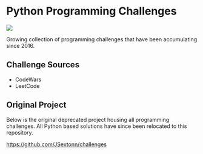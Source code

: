 # Python Programming Challenges
![](https://github.com/jsextonn/python-challenges/workflows/build/badge.svg)  

Growing collection of programming challenges that have been accumulating since 2016.

## Challenge Sources
- CodeWars
- LeetCode

## Original Project
Below is the original deprecated project housing all programming challenges. All Python based solutions have since been relocated to this repository.

https://github.com/JSextonn/challenges
